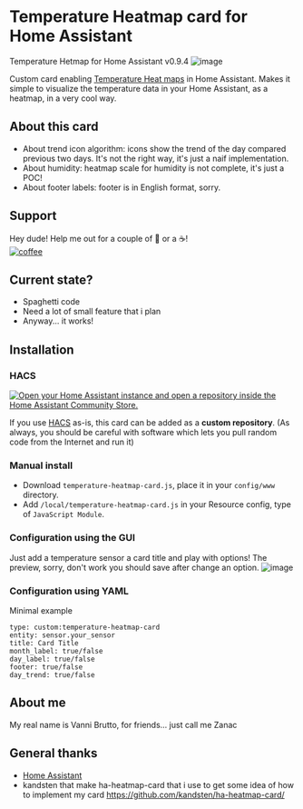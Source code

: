 # Temperature Heatmap card for Home Assistant
Temperature Hetmap for Home Assistant v0.9.4
![image](https://github.com/zanac/temperature-heatmap-card/assets/21194919/b0ea847c-fb91-4f28-84d0-d468e89a7af5)


Custom card enabling [Temperature Heat maps](https://en.wikipedia.org/wiki/Heat_map) in Home Assistant. Makes it simple to visualize the temperature data in your Home Assistant, as a heatmap, in a very cool way.

## About this card
  * About trend icon algorithm: icons show the trend of the day compared previous two days. It's not the right way, it's just a naif implementation.
  * About humidity: heatmap scale for humidity is not complete, it's just a POC!
  * About footer labels: footer is in English format, sorry.

## Support
Hey dude! Help me out for a couple of :beers: or a :coffee:!<br/>
[![coffee](https://www.buymeacoffee.com/assets/img/custom_images/black_img.png)](https://bmc.link/zanac)

## Current state?
* Spaghetti code
* Need a lot of small feature that i plan
* Anyway... it works!

## Installation
### HACS
[![Open your Home Assistant instance and open a repository inside the Home Assistant Community Store.](https://my.home-assistant.io/badges/hacs_repository.svg)](https://my.home-assistant.io/redirect/hacs_repository/?owner=zanac&repository=temperature-heatmap-card&category=Lovelace)

If you use [HACS](https://hacs.xyz) as-is, this card can be added as a **custom repository**.
(As always, you should be careful with software which lets you pull random code from the Internet and run it)


### Manual install
  * Download `temperature-heatmap-card.js`, place it in your `config/www` directory.
  * Add `/local/temperature-heatmap-card.js` in your Resource config, type of `JavaScript Module`.

### Configuration using the GUI
Just add a temperature sensor a card title and play with options! The preview, sorry, don't work you should save after change an option.
![image](https://github.com/zanac/temperature-heatmap-card/assets/21194919/73afea00-83a2-45aa-bb72-2da965f30a29)


### Configuration using YAML
Minimal example
```
type: custom:temperature-heatmap-card
entity: sensor.your_sensor
title: Card Title
month_label: true/false
day_label: true/false
footer: true/false
day_trend: true/false
```

## About me
My real name is Vanni Brutto, for friends... just call me Zanac

## General thanks
* [Home Assistant](https://www.home-assistant.io/)
* kandsten that make ha-heatmap-card that i use to get some idea of how to implement my card https://github.com/kandsten/ha-heatmap-card/

